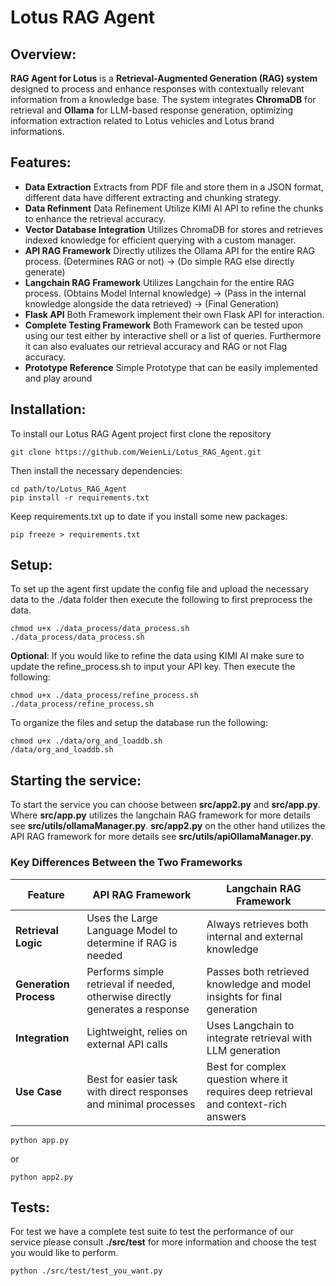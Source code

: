 # Lotus RAG Agent

## Overview:
**RAG Agent for Lotus** is a **Retrieval-Augmented Generation (RAG) system** designed to process and enhance responses with contextually relevant information from a knowledge base. The system integrates **ChromaDB** for retrieval and **Ollama** for LLM-based response generation, optimizing information extraction related to Lotus vehicles and Lotus brand informations.

## Features:

- **Data Extraction** Extracts from PDF file and store them in a JSON format, different data have different extracting and chunking strategy. 
- **Data Refinment** Data Refinement Utilize KIMI AI API to refine the chunks to enhance the retrieval accuracy.
- **Vector Database Integration** Utilizes ChromaDB for stores and retrieves indexed knowledge for efficient querying with a custom manager.
- **API RAG Framework** Directly utilizes the Ollama API for the entire RAG process. (Determines RAG or not) -> (Do simple RAG else directly generate)
- **Langchain RAG Framework** Utilizes Langchain for the entire RAG process. (Obtains Model Internal knowledge) -> (Pass in the internal knowledge alongside the data retrieved) -> (Final Generation)
- **Flask API** Both Framework implement their own Flask API for interaction.
- **Complete Testing Framework** Both Framework can be tested upon using our test either by interactive shell or a list of queries. Furthermore it can also evaluates our retrieval accuracy and RAG or not Flag accuracy.
- **Prototype Reference** Simple Prototype that can be easily implemented and play around

## Installation:

To install our Lotus RAG Agent project first clone the repository

```
git clone https://github.com/WeienLi/Lotus_RAG_Agent.git
```

Then install the necessary dependencies:

```
cd path/to/Lotus_RAG_Agent
pip install -r requirements.txt
```

Keep requirements.txt up to date if you install some new packages:

```
pip freeze > requirements.txt
```

## Setup:

To set up the agent first update the config file and upload the necessary data to the ./data folder then execute the following to first preprocess the data. 

```
chmod u+x ./data_process/data_process.sh
./data_process/data_process.sh
```

**Optional**: 
If you would like to refine the data using KIMI AI make sure to update the refine_process.sh to input your API key. Then execute the following: 

```
chmod u+x ./data_process/refine_process.sh
./data_process/refine_process.sh
```

To organize the files and setup the database run the following:

```
chmod u+x ./data/org_and_loaddb.sh
/data/org_and_loaddb.sh
```

## Starting the service:

To start the service you can choose between **src/app2.py** and **src/app.py**. Where **src/app.py** utilizes the langchain RAG framework for more details see **src/utils/ollamaManager.py**. **src/app2.py** on the other hand utilizes the API RAG framework for more details see **src/utils/apiOllamaManager.py**.

###  Key Differences Between the Two Frameworks

| Feature              | API RAG Framework                          | Langchain RAG Framework                    |
|----------------------|------------------------------------------|--------------------------------------------|
| **Retrieval Logic**  | Uses the Large Language Model to determine if RAG is needed | Always retrieves both internal and external knowledge |
| **Generation Process** | Performs simple retrieval if needed, otherwise directly generates a response | Passes both retrieved knowledge and model insights for final generation |
| **Integration**      | Lightweight, relies on external API calls | Uses Langchain to integrate retrieval with LLM generation |
| **Use Case**        | Best for easier task with direct responses and minimal processes | Best for complex question where it requires deep retrieval and context-rich answers |

```
python app.py
```

or 

```
python app2.py
```

## Tests: 
For test we have a complete test suite to test the performance of our service please consult **./src/test** for more information and choose the test you would like to perform. 

```
python ./src/test/test_you_want.py
```